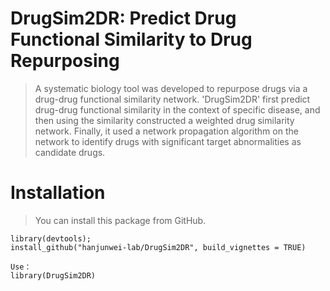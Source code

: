 # DrugSim2DR: Predict Drug Functional Similarity to Drug Repurposing

> A systematic biology tool was developed to repurpose drugs via a drug-drug functional similarity network. 'DrugSim2DR' first predict drug-drug functional similarity  in the context of specific disease, and then using the similarity constructed a weighted drug similarity network. Finally, it used a network propagation algorithm on the network to identify drugs with significant target abnormalities as candidate drugs.

# Installation
> You can install this package from GitHub.
```
library(devtools); 
install_github("hanjunwei-lab/DrugSim2DR", build_vignettes = TRUE)

Use：
library(DrugSim2DR)
```
